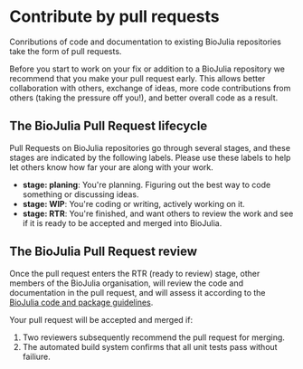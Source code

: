 # Contribute by pull requests

Conributions of code and documentation to existing BioJulia repositories
take the form of pull requests. 

Before you start to work on your fix or addition to a BioJulia repository we recommend that you make your pull request early. This allows better collaboration with others, exchange of ideas, more code contributions from others (taking the pressure off you!), and better overall code as a result.

## The BioJulia Pull Request lifecycle

Pull Requests on BioJulia repositories go through several stages, and these stages are indicated by the following labels. Please use these labels to help let others know how far your are along with your work.

- **stage: planing**:
  You're planning. Figuring out the best way to code something or discussing ideas.
- **stage: WIP**:
  You're coding or writing, actively working on it. 
- **stage: RTR**:
  You're finished, and want others to review the work and see if it is ready to be accepted and merged into BioJulia.

## The BioJulia Pull Request review

Once the pull request enters the RTR (ready to review) stage, other members of the BioJulia organisation, will review the code and documentation in the pull request, and will assess it according to the
[BioJulia code and package guidelines](code_style.md).

Your pull request will be accepted and merged if:

1. Two reviewers subsequently recommend the pull request for merging.
2. The automated build system confirms that all unit tests pass without failiure. 


